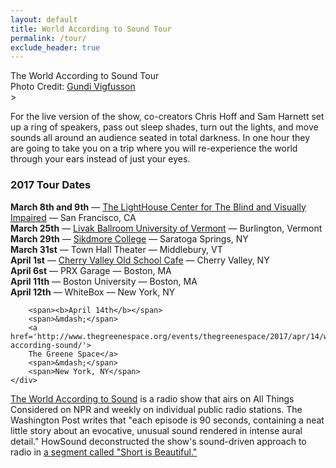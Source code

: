 ```yaml
---
layout: default
title: World According to Sound Tour
permalink: /tour/
exclude_header: true
---
```


<div class='tour-header'>The World According to Sound Tour</div>
<div class='tour-header-image'></div>
<div class='tour-photo-credit'>Photo Credit: <a href="http://www.vigfusson.com/">Gundi Vigfusson</a></div>>


<div class='tour-dates'>
    <p>For the live version of the show, co-creators Chris Hoff and Sam Harnett set up a ring of speakers, pass out sleep shades, turn out the lights, and move sounds all around an audience seated in total darkness. In one hour they are going to take you on a trip where you will re-experience the world through your ears instead of just your eyes.</p>
    <h3>2017 Tour Dates</h3>
    <div>
        <span><b>March 8th and 9th</b></span>
        <span>&mdash;</span>
        <a href='http://lighthouse-sf.org/blog/tag/the-world-according-to-sound/'>
        The LightHouse Center for The Blind and Visually Impaired</a>
        <span>&mdash;</span>
        <span>San Francisco, CA</span>
    </div>
    <div>
        <span><b>March 25th</b></span>
        <span>&mdash;</span>
        <a href='https://www.uvm.edu/~uvmpr/?Page=EMS&event=2490034'>
        Livak Ballroom University of Vermont</a>
        <span>&mdash;</span>
        <span>Burlington, Vermont</span>
    </div>
    <div>
        <span><b>March 29th</b></span>
        <span>&mdash;</span>
        <a href='http://calendar.skidmore.edu/MasterCalendar/EventDetails.aspx?data=hHr80o3M7J5KAuKMYVX%2f%2fHf72zD%2bi0bEDaeanR1tDeodTPI3fPrV7z6sGOuB5P5%2b'>
        Sikdmore College</a>
        <span>&mdash;</span>
        <span>Saratoga Springs, NY</span>
    </div>
    <div>
        <span><b>March 31st</b></span>
        <span>&mdash;</span>
        <span>Town Hall Theater</span>
        <span>&mdash;</span>
        <span>Middlebury, VT</span>
    </div>
    <div>
        <span><b>April 1st</b></span>
        <span>&mdash;</span>
        <a href='https://www.eventbrite.com/e/the-world-according-to-sound-at-the-old-school-cafe-tickets-32561584576'>
        Cherry Valley Old School Cafe</a>
        <span>&mdash;</span>
        <span>Cherry Valley, NY</span>
    </div>
    <div>
        <span><b>April 6st</b></span>
        <span>&mdash;</span>
        <span>PRX Garage</span>
        <span>&mdash;</span>
        <span>Boston, MA</span>
    </div>
    <div>
        <span><b>April 11th</b></span>
        <span>&mdash;</span>
        <span>Boston University</span>
        <span>&mdash;</span>
        <span>Boston, MA</span>
    </div>
    <div>
        <span><b>April 12th</b></span>
        <span>&mdash;</span>
        <span>WhiteBox</span>
        <span>&mdash;</span>
        <span>New York, NY</span>
    </div>
    <div>

        <span><b>April 14th</b></span>
        <span>&mdash;</span>
        <a href='http://www.thegreenespace.org/events/thegreenespace/2017/apr/14/world-according-sound/'>
        The Greene Space</a>
        <span>&mdash;</span>
        <span>New York, NY</span>
    </div>
</div>

<div class='tour-description'>
    <p><a href='/'>The World According to Sound</a> is a radio show that airs on All Things Considered on NPR and weekly on individual public radio stations. The Washington Post writes that "each episode is 90 seconds, containing a neat little story about an evocative, unusual sound rendered in intense aural detail." HowSound deconstructed the show's sound-driven approach to radio in <a href='http://transom.org/2016/short-is-beautiful/'>a segment called "Short is Beautiful."</a>
    </p>
</div>
